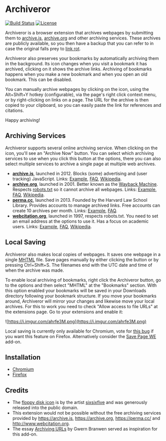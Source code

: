# Archiveror

[![Build Status](https://travis-ci.org/rahiel/archiveror.svg?branch=master)](https://travis-ci.org/rahiel/archiveror)
[![License](https://img.shields.io/badge/License-GPLv3+-blue.svg)](https://github.com/rahiel/archiveror/blob/master/LICENSE.txt)

Archiveror is a browser extension that archives webpages by submitting them to
[archive.is][], [archive.org][] and other archiving services. These archives are
publicly available, so you then have a backup that you can refer to in case the
original falls prey to [link rot][].

Archiveror also preserves your bookmarks by automatically archiving them in the
background. Its icon changes when you visit a bookmark it has archived, clicking
on it shows the archive links. Archiving of bookmarks happens when you make a
new bookmark and when you open an old bookmark. This can be disabled.

You can manually archive webpages by clicking on the icon, using the Alt+Shift+Y
hotkey (configurable), via the page's right click context menu, or by
right-clicking on links on a page. The URL for the archive is then copied to
your clipboard, so you can easily paste the link for references and citations.

Happy archiving!

[archive.is]: https://archive.is
[archive.org]: https://archive.org
[link rot]: https://en.wikipedia.org/wiki/Link_rot

## Archiving Services

Archiveror supports several online archiving service. When clicking on the icon,
you'll see an "Archive Now" button. You can select which archiving services to
use when you click this button at the options, there you can also select
multiple services to archive a single page at multiple web archives.

- [**archive.is**](https://archive.is), launched in 2012. Blocks (some)
  advertising and (user tracking) JavaScript. Links:
  [Example](https://archive.is/N0yex), [FAQ][faq-archive.is],
  [Wikipedia][wiki-archive.is].
- [**archive.org**](https://archive.org/web/), launched in 2001. Better known as
  the [Wayback Machine][]. Respects [robots.txt][robot] so it cannot archive all
  webpages. Links:
  [Example](https://web.archive.org/web/20160420095454/http://physics.weber.edu/schroeder/md/),
  [FAQ][faq-archive.org], [Wikipedia][wiki-archive.org].
- [**perma.cc**](https://perma.cc/), launched in 2013. Founded by the Harvard
  Law School Library. Provides accounts to manage archived links. Free accounts
  can create 10 archives per month. Links:
  [Example](https://perma.cc/M8Q2-B8FY), [FAQ][faq-perma].
- [**webcitation.org**](http://www.webcitation.org), launched in 1997, respects
  robots.txt. You need to set an email address at the options to use it. Has a
  focus on academic users. Links:
  [Example](http://www.webcitation.org/6guJcxnyr), [FAQ][faq-webcite],
  [Wikipedia][wiki-webcite].

[robot]: https://en.wikipedia.org/wiki/Robots_exclusion_standard
[faq-archive.is]: https://archive.is/faq
[faq-archive.org]: https://archive.org/about/faqs.php#The_Wayback_Machine
[faq-perma]: https://perma.cc/docs/faq
[faq-webcite]: https://www.webcitation.org/faq
[wiki-archive.is]: https://en.wikipedia.org/wiki/Archive.is
[wiki-archive.org]: https://en.wikipedia.org/wiki/Internet_Archive
[wiki-webcite]: https://en.wikipedia.org/wiki/WebCite
[wayback machine]: https://en.wikipedia.org/wiki/Wayback_Machine

## Local Saving

Archiveror also makes local copies of webpages. It saves one webpage in a single
[MHTML][] file. Save pages manually by either clicking the button or by pressing
Ctrl+Shift+S. The filenames end with the UTC date and time of when the archive
was made.

To enable local archiving of bookmarks, right click the Archiveror button, go to
the options and then select "MHTML" at the "Bookmarks" section. With this option
enabled your bookmarks will be saved in your Downloads directory following your
bookmark structure. If you move your bookmarks around, Archiveror will mirror
your changes and likewise move your local archives. For this to work you need to
check "Allow access to file URLs" at the extensions page. Go to your extensions
and enable it:

![https://i.imgur.com/ahrfe3M.png](https://i.imgur.com/ahrfe3M.png)

Local saving is currently only available for Chromium, vote
for [this bug][1261339] if you want this feature on Firefox. Alternatively
consider the [Save Page WE][] add-on.

[MHTML]: https://en.wikipedia.org/wiki/MHTML
[1261339]: https://bugzilla.mozilla.org/show_bug.cgi?id=1261339
[Save Page WE]: https://addons.mozilla.org/firefox/addon/save-page-we/

## Installation

* [Chromium](https://chrome.google.com/webstore/detail/archiveror/cpjdnekhgjdecpmjglkcegchhiijadpb)
* [Firefox](https://addons.mozilla.org/firefox/addon/archiveror/)

## Credits

* The [floppy disk icon][floppy] is by the
  artist [sixsixfive](https://sixsixfive.deviantart.com/) and was generously
  released into the public domain.
* This extension would not be possible without the free archiving services
  provided by <https://archive.is>, <https://archive.org>, <https://perma.cc/>
  and <http://www.webcitation.org>.
* The essay [Archiving URLs](https://www.gwern.net/Archiving-URLs) by Gwern
  Branwen served as inspiration for this add-on.

[floppy]: https://openclipart.org/detail/211780/matt-icons_media-floppy-by-sixsixfive-211780
